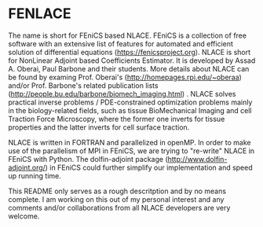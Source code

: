 # FENLACE

The name is short for FEniCS based NLACE. FEniCS is a collection of free software with an extensive list of features for automated and efficient solution of differential equations (https://fenicsproject.org). NLACE is short for NonLinear Adjoint based Coefficients Estimator. It is developed by Assad A. Oberai, Paul Barbone and their students. More details about NLACE can be found by examing Prof. Oberai's (http://homepages.rpi.edu/~oberaa) and/or Prof. Barbone's related publication lists (http://people.bu.edu/barbone/biomech_imaging.html) . NLACE solves practical inverse problems / PDE-constrained optimization problems mainly in the biology-related fields, such as tissue BioMechanical Imaging and cell Traction Force Microscopy, where the former one inverts for tissue properties and the latter inverts for cell surface traction.

NLACE is written in FORTRAN and parallelized in openMP. In order to make use of the parallelism of MPI in FEniCS, we are trying to "re-write" NLACE in FEniCS with Python. The dolfin-adjoint package (http://www.dolfin-adjoint.org/) in FEniCS could further simplify our implementation and speed up running time.

This README only serves as a rough descritption and by no means complete. I am working on this out of my personal interest and any comments and/or collaborations from all NLACE developers are very welcome.
